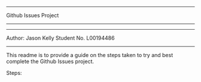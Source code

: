 *********************
Github Issues Project
*********************

******************************************
Author: Jason Kelly Student No. L00194486
******************************************


This readme is to provide a guide on the steps taken to try and best complete the Github Issues project.

Steps:
